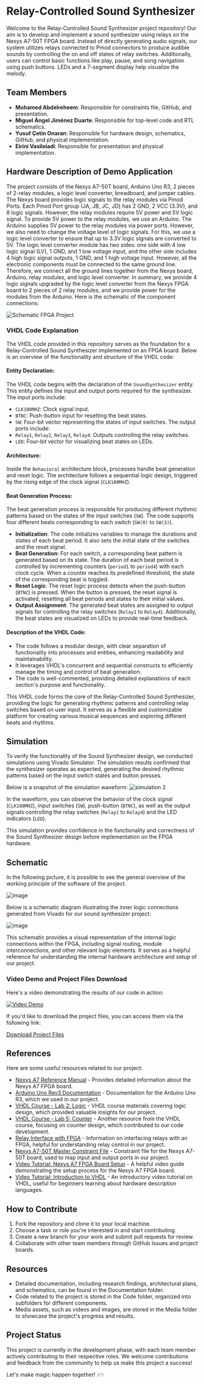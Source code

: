 # Relay-Controlled Sound Synthesizer

Welcome to the Relay-Controlled Sound Synthesizer project repository! Our aim is to develop and implement a sound synthesizer using relays on the Nexys A7-50T FPGA board. Instead of directly generating audio signals, our system utilizes relays connected to Pmod connectors to produce audible sounds by controlling the on and off states of relay switches. Additionally, users can control basic functions like play, pause, and song navigation using push buttons. LEDs and a 7-segment display help visualize the melody.

## Team Members
- **Mohamed Abdelreheem**: Responsible for constraints file, GitHub, and presentation.
- **Miguel Ángel Jiménez Duarte**: Responsible for top-level code and RTL schematics.
- **Yusuf Çetin Onaran**: Responsible for hardware design, schematics, GitHub, and physical implementation.
- **Eirini Vasileiadi**: Responsible for presentation and physical implementation.


## Hardware Description of Demo Application
The project consists of the Nexys A7-50T board, Arduino Uno R3, 2 pieces of 2-relay modules, a logic level converter, breadboard, and jumper cables. The Nexys board provides logic signals to the relay modules via Pmod Ports. Each Pmod Port group (JA, JB, JC, JD) has 2 GND, 2 VCC (3.3V), and 8 logic signals. However, the relay modules require 5V power and 5V logic signal. To provide 5V power to the relay modules, we use an Arduino. The Arduino supplies 5V power to the relay modules via power ports. However, we also need to change the voltage level of logic signals. For this, we use a logic level converter to ensure that up to 3.3V logic signals are converted to 5V. The logic level converter module has two sides: one side with 4 low logic signal (LV), 1 GND, and 1 low voltage input, and the other side includes 4 high logic signal outputs, 1 GND, and 1 high voltage input. However, all the electronic components must be connected to the same ground line. Therefore, we connect all the ground lines together from the Nexys board, Arduino, relay modules, and logic level converter. In summary, we provide 4 logic signals upgraded by the logic level converter from the Nexys FPGA board to 2 pieces of 2 relay modules, and we provide power for the modules from the Arduino. Here is the schematic of the component connections: 


![Schematic FPGA Project](https://github.com/Mohamedt4r29/Relay-Controlled-Sound-Synthesizer/assets/164936141/00a854cf-404a-4b3b-9c61-e81784828cd4)




### VHDL Code Explanation

The VHDL code provided in this repository serves as the foundation for a Relay-Controlled Sound Synthesizer implemented on an FPGA board. Below is an overview of the functionality and structure of the VHDL code:

#### Entity Declaration:
The VHDL code begins with the declaration of the `SoundSynthesizer` entity. This entity defines the input and output ports required for the synthesizer. The input ports include:
- `CLK100MHZ`: Clock signal input.
- `BTNC`: Push-button input for resetting the beat states.
- `SW`: Four-bit vector representing the states of input switches.
The output ports include:
- `Relay1`, `Relay2`, `Relay3`, `Relay4`: Outputs controlling the relay switches.
- `LED`: Four-bit vector for visualizing beat states on LEDs.

#### Architecture:
Inside the `Behavioral` architecture block, processes handle beat generation and reset logic. The architecture follows a sequential logic design, triggered by the rising edge of the clock signal (`CLK100MHZ`).

#### Beat Generation Process:
The beat generation process is responsible for producing different rhythmic patterns based on the states of the input switches (`SW`). The code supports four different beats corresponding to each switch (`SW(0)` to `SW(3)`).

- **Initialization**: The code initializes variables to manage the durations and states of each beat period. It also sets the initial state of the switches and the reset signal.
- **Beat Generation**: For each switch, a corresponding beat pattern is generated based on its state. The duration of each beat period is controlled by incrementing counters (`period1` to `period4`) with each clock cycle. When a counter reaches its predefined threshold, the state of the corresponding beat is toggled.
- **Reset Logic**: The reset logic process detects when the push-button (`BTNC`) is pressed. When the button is pressed, the reset signal is activated, resetting all beat periods and states to their initial values.
- **Output Assignment**: The generated beat states are assigned to output signals for controlling the relay switches (`Relay1` to `Relay4`). Additionally, the beat states are visualized on LEDs to provide real-time feedback.

#### Description of the VHDL Code:
- The code follows a modular design, with clear separation of functionality into processes and entities, enhancing readability and maintainability.
- It leverages VHDL's concurrent and sequential constructs to efficiently manage the timing and control of beat generation.
- The code is well-commented, providing detailed explanations of each section's purpose and functionality.

This VHDL code forms the core of the Relay-Controlled Sound Synthesizer, providing the logic for generating rhythmic patterns and controlling relay switches based on user input. It serves as a flexible and customizable platform for creating various musical sequences and exploring different beats and rhythms.

## Simulation

To verify the functionality of the Sound Synthesizer design, we conducted simulations using Vivado Simulator. The simulation results confirmed that the synthesizer operates as expected, generating the desired rhythmic patterns based on the input switch states and button presses.

Below is a snapshot of the simulation waveform:
![simulation 2](https://github.com/Mohamedt4r29/Relay-Controlled-Sound-Synthesizer/assets/51502560/f305c8ed-a33f-42da-9f39-f868e9e722e0)



In the waveform, you can observe the behavior of the clock signal (`CLK100MHZ`), input switches (`SW`), push-button (`BTNC`), as well as the output signals controlling the relay switches (`Relay1` to `Relay4`) and the LED indicators (`LED`).

This simulation provides confidence in the functionality and correctness of the Sound Synthesizer design before implementation on the FPGA hardware.

## Schematic
In the following picture, it is possible to see the general overview of the working principle of the software of the project. 

![image](https://github.com/Mohamedt4r29/Relay-Controlled-Sound-Synthesizer/assets/158856032/c8ad8bb0-d15e-4e61-a2f5-b94a064e8806)

Below is a schematic diagram illustrating the inner logic connections generated from Vivado for our sound synthesizer project:

![image](https://github.com/Mohamedt4r29/Relay-Controlled-Sound-Synthesizer/assets/158856032/a5781c17-c0ef-4022-b400-901a37df569a)

This schematic provides a visual representation of the internal logic connections within the FPGA, including signal routing, module interconnections, and other relevant logic elements. It serves as a helpful reference for understanding the internal hardware architecture and setup of our project.






### Video Demo and Project Files Download
Here's a video demonstrating the results of our code in action:

[![Video Demo](https://github.com/Mohamedt4r29/Relay-Controlled-Sound-Synthesizer/assets/51502560/ab2a7dec-32a8-439a-bc4c-3b222d5abf93)](https://github.com/Mohamedt4r29/Relay-Controlled-Sound-Synthesizer/assets/51502560/ab2a7dec-32a8-439a-bc4c-3b222d5abf93)

If you'd like to download the project files, you can access them via the following link:

[Download Project Files](https://drive.google.com/file/d/1B6X_Gj_meZIOL6gVW5wNe7sOObVb9xka/view?usp=drive_link)







## References

Here are some useful resources related to our project:

- [Nexys A7 Reference Manual](https://digilent.com/reference/programmable-logic/nexys-a7/reference-manual) - Provides detailed information about the Nexys A7 FPGA board.
- [Arduino Uno Rev3 Documentation](https://docs.arduino.cc/hardware/uno-rev3) - Documentation for the Arduino Uno R3, which we used in our project.
- [VHDL Course - Lab 2: Logic](https://github.com/tomas-fryza/vhdl-course/tree/master/lab2-logic) - VHDL course materials covering logic design, which provided valuable insights for our project.
- [VHDL Course - Lab 5: Counter](https://github.com/tomas-fryza/vhdl-course/tree/master/lab5-counter) - Another resource from the VHDL course, focusing on counter design, which contributed to our code development.
- [Relay Interface with FPGA](https://www.pantechsolutions.net/relay-interface-with-fpga) - Information on interfacing relays with an FPGA, helpful for understanding relay control in our project.
- [Nexys A7-50T Master Constraint File](https://raw.githubusercontent.com/Digilent/digilent-xdc/master/Nexys-A7-50T-Master.xdc) - Constraint file for the Nexys A7-50T board, used to map input and output ports in our project.
- [Video Tutorial: Nexys A7 FPGA Board Setup](https://youtu.be/qep13jRYDxs?si=0CZNVqrT8JzZwwl9) - A helpful video guide demonstrating the setup process for the Nexys A7 FPGA board.
- [Video Tutorial: Introduction to VHDL](https://youtu.be/SL9fmA2PdMw?si=hBiaiLtUg-rCYED1) - An introductory video tutorial on VHDL, useful for beginners learning about hardware description languages.

## How to Contribute
1. Fork the repository and clone it to your local machine.
2. Choose a task or role you're interested in and start contributing.
3. Create a new branch for your work and submit pull requests for review.
4. Collaborate with other team members through GitHub Issues and project boards.

## Resources
- Detailed documentation, including research findings, architectural plans, and schematics, can be found in the Documentation folder.
- Code related to the project is stored in the Code folder, organized into subfolders for different components.
- Media assets, such as videos and images, are stored in the Media folder to showcase the project's progress and results.

## Project Status
This project is currently in the development phase, with each team member actively contributing to their respective roles. We welcome contributions and feedback from the community to help us make this project a success!

Let's make magic happen together! 🎶✨
